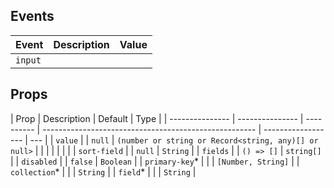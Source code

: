 ## Events

| Event   | Description | Value |
| ------- | ----------- | ----- |
| `input` |             |       |

## Props

| Prop            | Description     | Default    | Type                                                  |
| --------------- | --------------- | ---------- | ----------------------------------------------------- | ------------------ | --- |
| `value`         |                 | `null`     | `(number or string or Record<string, any)[] or null>` |
| <!--            | `primary-key`\* |            |                                                       | `[Number, String]` | --> |
| <!--            | `collection`\*  |            |                                                       | `String`           | --> |
| <!--            | `field`\*       |            |                                                       | `String`           | --> |
| `sort-field`    |                 | `null`     | `String`                                              |
| `fields`        |                 | `() => []` | `string[]`                                            |
| `disabled`      |                 | `false`    | `Boolean`                                             |
| `primary-key`\* |                 |            | `[Number, String]`                                    |
| `collection`\*  |                 |            | `String`                                              |
| `field`\*       |                 |            | `String`                                              |
